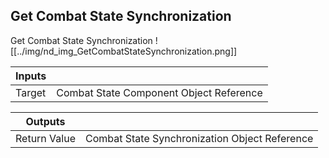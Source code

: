 ## Get Combat State Synchronization
Get Combat State Synchronization
![[../img/nd_img_GetCombatStateSynchronization.png]]

|Inputs||
|--|--|
| Target | Combat State Component Object Reference |

|Outputs||
|--|--|
| Return Value | Combat State Synchronization Object Reference |
